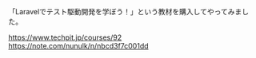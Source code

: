「Laravelでテスト駆動開発を学ぼう！」という教材を購入してやってみました。

https://www.techpit.jp/courses/92
https://note.com/nunulk/n/nbcd3f7c001dd
